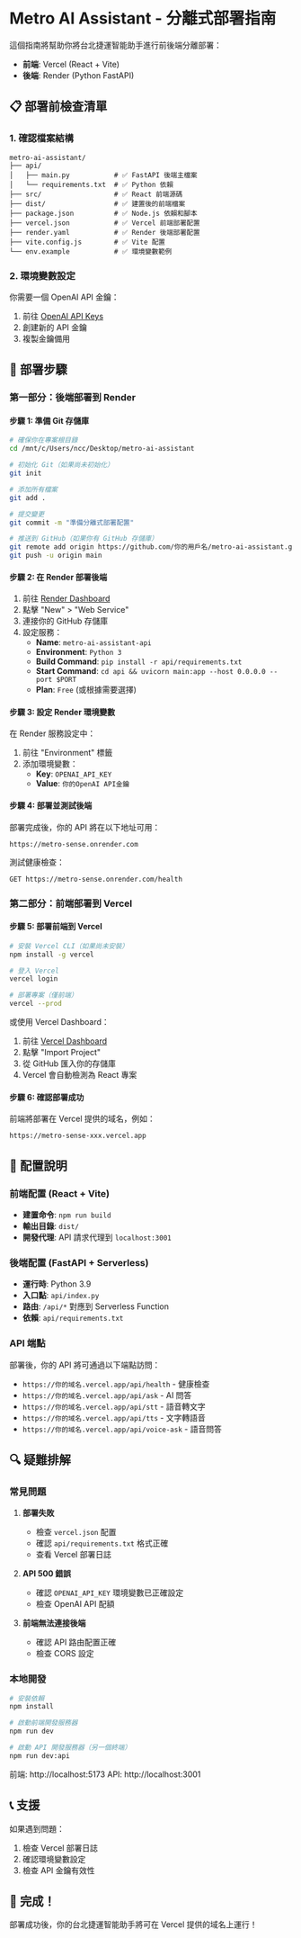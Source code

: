 # Metro AI Assistant - 分離式部署指南

這個指南將幫助你將台北捷運智能助手進行前後端分離部署：
- **前端**: Vercel (React + Vite)
- **後端**: Render (Python FastAPI)

## 📋 部署前檢查清單

### 1. 確認檔案結構
```
metro-ai-assistant/
├── api/
│   ├── main.py           # ✅ FastAPI 後端主檔案
│   └── requirements.txt  # ✅ Python 依賴
├── src/                  # ✅ React 前端源碼
├── dist/                 # ✅ 建置後的前端檔案
├── package.json          # ✅ Node.js 依賴和腳本
├── vercel.json           # ✅ Vercel 前端部署配置
├── render.yaml           # ✅ Render 後端部署配置
├── vite.config.js        # ✅ Vite 配置
└── env.example           # ✅ 環境變數範例
```

### 2. 環境變數設定
你需要一個 OpenAI API 金鑰：
1. 前往 [OpenAI API Keys](https://platform.openai.com/api-keys)
2. 創建新的 API 金鑰
3. 複製金鑰備用

## 🚀 部署步驟

### 第一部分：後端部署到 Render

#### 步驟 1: 準備 Git 存儲庫

```bash
# 確保你在專案根目錄
cd /mnt/c/Users/ncc/Desktop/metro-ai-assistant

# 初始化 Git（如果尚未初始化）
git init

# 添加所有檔案
git add .

# 提交變更
git commit -m "準備分離式部署配置"

# 推送到 GitHub（如果你有 GitHub 存儲庫）
git remote add origin https://github.com/你的用戶名/metro-ai-assistant.git
git push -u origin main
```

#### 步驟 2: 在 Render 部署後端

1. 前往 [Render Dashboard](https://render.com/dashboard)
2. 點擊 "New" > "Web Service"
3. 連接你的 GitHub 存儲庫
4. 設定服務：
   - **Name**: `metro-ai-assistant-api`
   - **Environment**: `Python 3`
   - **Build Command**: `pip install -r api/requirements.txt`
   - **Start Command**: `cd api && uvicorn main:app --host 0.0.0.0 --port $PORT`
   - **Plan**: `Free` (或根據需要選擇)

#### 步驟 3: 設定 Render 環境變數

在 Render 服務設定中：
1. 前往 "Environment" 標籤
2. 添加環境變數：
   - **Key**: `OPENAI_API_KEY`
   - **Value**: `你的OpenAI API金鑰`

#### 步驟 4: 部署並測試後端

部署完成後，你的 API 將在以下地址可用：
```
https://metro-sense.onrender.com
```

測試健康檢查：
```
GET https://metro-sense.onrender.com/health
```

### 第二部分：前端部署到 Vercel

#### 步驟 5: 部署前端到 Vercel

```bash
# 安裝 Vercel CLI（如果尚未安裝）
npm install -g vercel

# 登入 Vercel
vercel login

# 部署專案（僅前端）
vercel --prod
```

或使用 Vercel Dashboard：
1. 前往 [Vercel Dashboard](https://vercel.com/dashboard)
2. 點擊 "Import Project"
3. 從 GitHub 匯入你的存儲庫
4. Vercel 會自動檢測為 React 專案

#### 步驟 6: 確認部署成功

前端將部署在 Vercel 提供的域名，例如：
```
https://metro-sense-xxx.vercel.app
```

## 🔧 配置說明

### 前端配置 (React + Vite)
- **建置命令**: `npm run build`
- **輸出目錄**: `dist/`
- **開發代理**: API 請求代理到 `localhost:3001`

### 後端配置 (FastAPI + Serverless)
- **運行時**: Python 3.9
- **入口點**: `api/index.py`
- **路由**: `/api/*` 對應到 Serverless Function
- **依賴**: `api/requirements.txt`

### API 端點
部署後，你的 API 將可通過以下端點訪問：
- `https://你的域名.vercel.app/api/health` - 健康檢查
- `https://你的域名.vercel.app/api/ask` - AI 問答
- `https://你的域名.vercel.app/api/stt` - 語音轉文字
- `https://你的域名.vercel.app/api/tts` - 文字轉語音
- `https://你的域名.vercel.app/api/voice-ask` - 語音問答

## 🔍 疑難排解

### 常見問題

1. **部署失敗**
   - 檢查 `vercel.json` 配置
   - 確認 `api/requirements.txt` 格式正確
   - 查看 Vercel 部署日誌

2. **API 500 錯誤**
   - 確認 `OPENAI_API_KEY` 環境變數已正確設定
   - 檢查 OpenAI API 配額

3. **前端無法連接後端**
   - 確認 API 路由配置正確
   - 檢查 CORS 設定

### 本地開發

```bash
# 安裝依賴
npm install

# 啟動前端開發服務器
npm run dev

# 啟動 API 開發服務器（另一個終端）
npm run dev:api
```

前端: http://localhost:5173
API: http://localhost:3001

## 📞 支援

如果遇到問題：
1. 檢查 Vercel 部署日誌
2. 確認環境變數設定
3. 檢查 API 金鑰有效性

## 🎉 完成！

部署成功後，你的台北捷運智能助手將可在 Vercel 提供的域名上運行！

